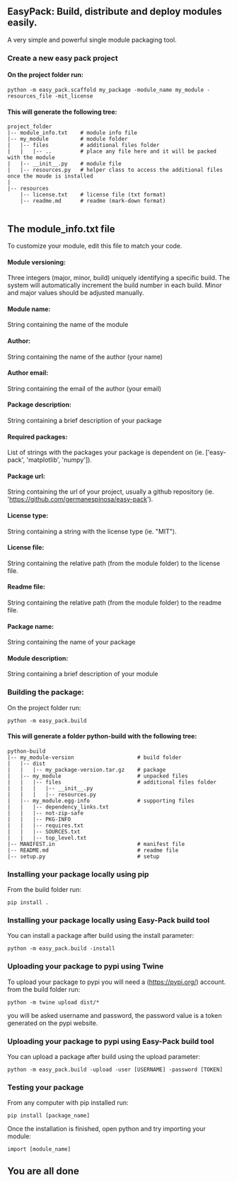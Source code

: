 ## EasyPack: Build, distribute and deploy modules easily.
A very simple and powerful single module packaging tool.


### Create a new easy pack project
#### On the project folder run:
```shell
python -m easy_pack.scaffold my_package -module_name my_module -resources_file -mit_license
```
#### This will generate the following tree:
```
project_folder 
|-- module_info.txt    # module info file
|-- my_module          # module folder
|   |-- files          # additional files folder
|   |   |-- ..         # place any file here and it will be packed with the module
|   |-- __init__.py    # module file 
|   |-- resources.py   # helper class to access the additional files once the moude is installed 
|
|-- resources
    |-- license.txt    # license file (txt format)
    |-- readme.md      # readme (mark-down format)
   
```

## The module_info.txt file
To customize your module, edit this file to match your code.

#### Module versioning:
Three integers (major, minor, build) uniquely identifying a specific build. 
The system will automatically increment the build number in each build. 
Minor and major values should be adjusted manually.

#### Module name:
String containing the name of the module 

#### Author:
String containing the name of the author (your name)

#### Author email:
String containing the email of the author (your email)

#### Package description:
String containing a brief description of your package

#### Required packages:
List of strings with the packages your package is dependent on
(ie. ['easy-pack', 'matplotlib', 'numpy']).

#### Package url:
String containing the url of your project, usually a github repository
(ie. 'https://github.com/germanespinosa/easy-pack').

#### License type:
String containing a string with the license type (ie. "MIT").

#### License file:
String containing the relative path (from the module folder) to the license file.

#### Readme file:
String containing the relative path (from the module folder) to the readme file.

#### Package name:
String containing the name of your package

#### Module description:
String containing a brief description of your module

### Building the package:
On the project folder run:
``` shell
python -m easy_pack.build 
```

#### This will generate a folder python-build with the following tree:
```
python-build
|-- my_module-version                    # build folder
|   |-- dist
|   |   |-- my_package-version.tar.gz    # package
|   |-- my_module                        # unpacked files
|   |   |-- files                        # additional files folder 
|   |   |   |-- __init__.py              
|   |   |   |-- resources.py  
|   |-- my_module.egg-info               # supporting files
|   |   |-- dependency_links.txt  
|   |   |-- not-zip-safe
|   |   |-- PKG-INFO  
|   |   |-- requires.txt  
|   |   |-- SOURCES.txt  
|   |   |-- top_level.txt  
|-- MANIFEST.in                          # manifest file
|-- README.md                            # readme file
|-- setup.py                             # setup
```
### Installing your package locally using pip
From the build folder run:
```
pip install .
```

### Installing your package locally using Easy-Pack build tool
You can install a package after build using the install parameter:
``` shell
python -m easy_pack.build -install 
```

### Uploading your package to pypi using Twine
To upload your package to pypi you will need a (https://pypi.org/) account.
from the build folder run:
```
python -m twine upload dist/*
```
you will be asked username and password, the password value is a token generated on the pypi website.

### Uploading your package to pypi using Easy-Pack build tool
You can upload a package after build using the upload parameter:
``` shell
python -m easy_pack.build -upload -user [USERNAME] -password [TOKEN] 
```


### Testing your package
From any computer with pip installed run:
```
pip install [package_name]
```
Once the installation is finished, open python and try importing your module:
```
import [module_name] 
```

## You are all done

